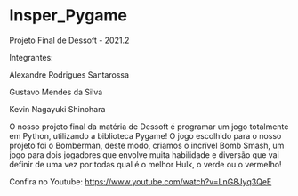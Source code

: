 # Insper_Pygame
Projeto Final de Dessoft - 2021.2

Integrantes:

Alexandre Rodrigues Santarossa 

Gustavo Mendes da Silva

Kevin Nagayuki Shinohara 

O nosso projeto final da matéria de Dessoft é programar um jogo totalmente em Python, utilizando a biblioteca Pygame!
O jogo escolhido para o nosso projeto foi o Bomberman, deste modo, criamos o incrível Bomb Smash, um jogo para dois jogadores
que envolve muita habilidade e diversão que vai definir de uma vez por todas qual é o melhor Hulk, o verde ou o vermelho!

Confira no Youtube: https://www.youtube.com/watch?v=LnG8Jyq3QeE